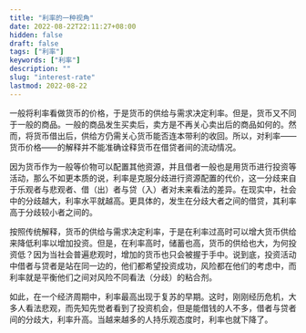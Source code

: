 ```yaml
---
title: "利率的一种视角"
date: 2022-08-22T22:11:27+08:00
hidden: false
draft: false
tags: ["利率"]
keywords: ["利率"]
description: ""
slug: "interest-rate"
lastmod: 2022-08-22
---
```

一般将利率看做货币的价格，于是货币的供给与需求决定利率。但是，货币又不同于一般的商品。一般的商品发生买卖后，卖方是不再关心卖出后的商品如何的。然而，将货币借出后，供给方仍需关心货币能否连本带利的收回。所以，对利率——货币价格——的解释并不能准确诠释货币在借贷者间的流动情况。

因为货币作为一般等价物可以配置其他资源，并且借者一般也是用货币进行投资等活动，那么不如更本质的说，利率是克服分歧进行资源配置的代价，这一分歧来自于乐观者与悲观者、借（出）者与贷（入）者对未来看法的差异。在现实中，社会中的分歧越大，利率水平就越高。更具体的，发生在分歧大者之间的借贷，其利率高于分歧较小者之间的。

按照传统解释，货币的供给与需求决定利率，于是在利率过高时可以增大货币供给来降低利率以增加投资。但是，在利率高时，储蓄也高，货币的供给也大，为何投资低？因为当社会普遍悲观时，增加的货币也只会被握于手中。说到底，投资活动中借者与贷者是站在同一边的，他们都希望投资成功，风险都在他们的考虑中，而利率就是平衡他们之间对风险不同看法（分歧）的粘合剂。

如此，在一个经济周期中，利率最高出现于复苏的早期。这时，刚刚经历危机，大多人看法悲观，而先知先觉者看到了投资机会，但是能借钱的人不多，借者与贷者间的分歧大，利率升高。当越来越多的人持乐观态度时，利率也就下降了。
